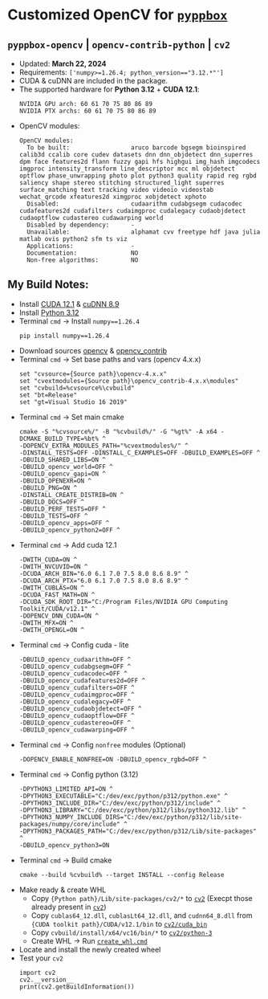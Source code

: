 # Customized OpenCV for [`pyppbox`](https://github.com/rathaumons/pyppbox)

##  `pyppbox-opencv` | `opencv-contrib-python` | `cv2`

* Updated: **March 22, 2024**
* Requirements: `['numpy>=1.26.4; python_version=="3.12.*"']`
* CUDA & cuDNN are included in the package.
* The supported hardware for **Python 3.12** + **CUDA 12.1**:
  ```
  NVIDIA GPU arch: 60 61 70 75 80 86 89
  NVIDIA PTX archs: 60 61 70 75 80 86 89
  ```
* OpenCV modules:
  ```
  OpenCV modules:
    To be built:                 aruco barcode bgsegm bioinspired calib3d ccalib core cudev datasets dnn dnn_objdetect dnn_superres dpm face features2d flann fuzzy gapi hfs highgui img_hash imgcodecs imgproc intensity_transform line_descriptor mcc ml objdetect optflow phase_unwrapping photo plot python3 quality rapid reg rgbd saliency shape stereo stitching structured_light superres surface_matching text tracking video videoio videostab wechat_qrcode xfeatures2d ximgproc xobjdetect xphoto
    Disabled:                    cudaarithm cudabgsegm cudacodec cudafeatures2d cudafilters cudaimgproc cudalegacy cudaobjdetect cudaoptflow cudastereo cudawarping world
    Disabled by dependency:      -
    Unavailable:                 alphamat cvv freetype hdf java julia matlab ovis python2 sfm ts viz
    Applications:                -
    Documentation:               NO
    Non-free algorithms:         NO
  ```

## My Build Notes:

* Install [CUDA 12.1](https://developer.nvidia.com/cuda-downloads) & [cuDNN 8.9](https://developer.nvidia.com/cudnn-downloads)
* Install [Python 3.12](https://www.python.org/downloads/windows/)
* Terminal `cmd` -> Install `numpy==1.26.4`
  ```
  pip install numpy==1.26.4
  ```
* Download sources [opencv](https://github.com/opencv/opencv/tags) & [opencv_contrib](https://github.com/opencv/opencv_contrib/tags)
* Terminal `cmd` -> Set base paths and vars (opencv 4.x.x)
  ```
  set "cvsource={Source path}\opencv-4.x.x"
  set "cvextmodules={Source path}\opencv_contrib-4.x.x\modules"
  set "cvbuild=%cvsource%\cvbuild"
  set "bt=Release"
  set "gt=Visual Studio 16 2019"
  ```
* Terminal `cmd` -> Set main cmake
  ```
  cmake -S "%cvsource%/" -B "%cvbuild%/" -G "%gt%" -A x64 -DCMAKE_BUILD_TYPE=%bt% ^
  -DOPENCV_EXTRA_MODULES_PATH="%cvextmodules%/" ^
  -DINSTALL_TESTS=OFF -DINSTALL_C_EXAMPLES=OFF -DBUILD_EXAMPLES=OFF ^
  -DBUILD_SHARED_LIBS=ON ^
  -DBUILD_opencv_world=OFF ^
  -DBUILD_opencv_gapi=ON ^
  -DBUILD_OPENEXR=ON ^
  -DBUILD_PNG=ON ^
  -DINSTALL_CREATE_DISTRIB=ON ^
  -DBUILD_DOCS=OFF ^
  -DBUILD_PERF_TESTS=OFF ^
  -DBUILD_TESTS=OFF ^
  -DBUILD_opencv_apps=OFF ^
  -DBUILD_opencv_python2=OFF ^
  ```
* Terminal `cmd` -> Add cuda 12.1
  ```
  -DWITH_CUDA=ON ^
  -DWITH_NVCUVID=ON ^
  -DCUDA_ARCH_BIN="6.0 6.1 7.0 7.5 8.0 8.6 8.9" ^
  -DCUDA_ARCH_PTX="6.0 6.1 7.0 7.5 8.0 8.6 8.9" ^
  -DWITH_CUBLAS=ON ^
  -DCUDA_FAST_MATH=ON ^
  -DCUDA_SDK_ROOT_DIR="C:/Program Files/NVIDIA GPU Computing Toolkit/CUDA/v12.1" ^
  -DOPENCV_DNN_CUDA=ON ^
  -DWITH_MFX=ON ^
  -DWITH_OPENGL=ON ^
  ```
* Terminal `cmd` -> Config cuda - lite
  ```
  -DBUILD_opencv_cudaarithm=OFF ^
  -DBUILD_opencv_cudabgsegm=OFF ^
  -DBUILD_opencv_cudacodec=OFF ^
  -DBUILD_opencv_cudafeatures2d=OFF ^
  -DBUILD_opencv_cudafilters=OFF ^
  -DBUILD_opencv_cudaimgproc=OFF ^
  -DBUILD_opencv_cudalegacy=OFF ^
  -DBUILD_opencv_cudaobjdetect=OFF ^
  -DBUILD_opencv_cudaoptflow=OFF ^
  -DBUILD_opencv_cudastereo=OFF ^
  -DBUILD_opencv_cudawarping=OFF ^
  ```
* Terminal `cmd` -> Config `nonfree` modules (Optional)
  ```
  -DOPENCV_ENABLE_NONFREE=ON -DBUILD_opencv_rgbd=OFF ^
  ```
* Terminal `cmd` -> Config python (3.12)
  ```
  -DPYTHON3_LIMITED_API=ON ^
  -DPYTHON3_EXECUTABLE="C:/dev/exc/python/p312/python.exe" ^
  -DPYTHON3_INCLUDE_DIR="C:/dev/exc/python/p312/include" ^
  -DPYTHON3_LIBRARY="C:/dev/exc/python/p312/libs/python312.lib" ^
  -DPYTHON3_NUMPY_INCLUDE_DIRS="C:/dev/exc/python/p312/lib/site-packages/numpy/core/include" ^
  -DPYTHON3_PACKAGES_PATH="C:/dev/exc/python/p312/Lib/site-packages" ^
  -DBUILD_opencv_python3=ON
  ```
* Terminal `cmd` -> Build cmake
  ```
  cmake --build %cvbuild% --target INSTALL --config Release
  ```
* Make ready & create WHL
  - Copy `{Python path}/Lib/site-packages/cv2/*` to [`cv2`](cv2) (Execpt those already present in [`cv2`](cv2))
  - Copy `cublas64_12.dll`, `cublasLt64_12.dll`, and `cudnn64_8.dll` from `{CUDA toolkit path}/CUDA/v12.1/bin` to [`cv2/cuda_bin`](cv2/cuda_bin) 
  - Copy `cvbuild/install/x64/vc16/bin/*` to [`cv2/python-3`](cv2/python-3)
  - Create WHL -> Run [`create_whl.cmd`](create_whl.cmd)
* Locate and install the newly created wheel
* Test your `cv2`
  ```
  import cv2
  cv2.__version__
  print(cv2.getBuildInformation()) 
  ```
